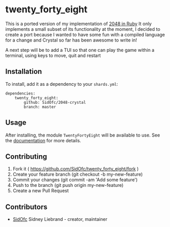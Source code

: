 # twenty_forty_eight

This is a ported version of my implementation of [2048 in Ruby](https://rubygems.org/gems/TwentyFortyEight)
It only implements a small subset of its functionality at the moment, I decided to create a port because
I wanted to have some fun with a compiled language for a change and Crystal so far has been awesome to write in!

A next step will be to add a TUI so that one can play the game within a terminal, using keys to move, quit and restart

## Installation

To install, add it as a dependency to your `shards.yml`:

~~~crystal
dependencies:
    twenty_forty_eight:
        github: SidOfc/2048-crystal
        branch: master
~~~

## Usage

After installing, the module `TwentyFortyEight` will be available to use.
See the [documentation](https://sidofc.github.io/2048-crystal) for more details.

## Contributing

1. Fork it ( https://github.com/SidOfc/twenty_forty_eight/fork )
2. Create your feature branch (git checkout -b my-new-feature)
3. Commit your changes (git commit -am 'Add some feature')
4. Push to the branch (git push origin my-new-feature)
5. Create a new Pull Request

## Contributors

- [SidOfc](https://github.com/SidOfc) Sidney Liebrand - creator, maintainer
